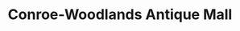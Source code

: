 ---
title: "Conroe-Woodlands Antique Mall"
url: /conroe/conroe-woodlands-antique-mall/
shop: antiques
---